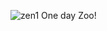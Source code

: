 ![zen1](https://github.com/zenxs/zenxs/assets/45582571/d1ef2c88-0ac0-46e7-a577-b8c6a8c83587)
One day Zoo!
